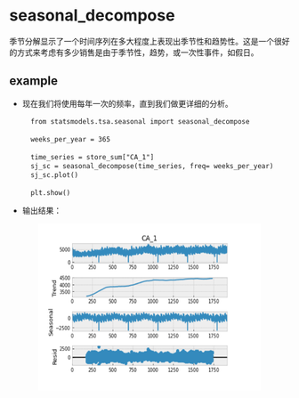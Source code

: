 # seasonal_decompose

季节分解显示了一个时间序列在多大程度上表现出季节性和趋势性。这是一个很好的方式来考虑有多少销售是由于季节性，趋势，或一次性事件，如假日。

## example

* 现在我们将使用每年一次的频率，直到我们做更详细的分析。

        from statsmodels.tsa.seasonal import seasonal_decompose
        
        weeks_per_year = 365

        time_series = store_sum["CA_1"]
        sj_sc = seasonal_decompose(time_series, freq= weeks_per_year)
        sj_sc.plot()

        plt.show()

* 输出结果：

<div align=center><img width="400" height="300" src="./static/1.png"/></div>

